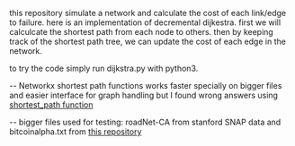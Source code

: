 this repository simulate a network and calculate the cost of each link/edge to failure.
here is an implementation of decremental dijkestra.
first we will calculcate the shortest path from each node to others. then by keeping track of the shortest path tree, we can update the cost of each edge in the network.

to try the code simply run dijkstra.py with python3. 

-- Networkx shortest path functions works faster specially on bigger files and easier interface for graph handling but I found wrong answers using [shortest_path function](https://networkx.org/documentation/stable/reference/algorithms/generated/networkx.algorithms.shortest_paths.generic.shortest_path.html#networkx.algorithms.shortest_paths.generic.shortest_path)

-- bigger files used for testing: roadNet-CA from stanford SNAP data and bitcoinalpha.txt from [this repository](https://github.com/NDS-VU/signed-network-datasets)
